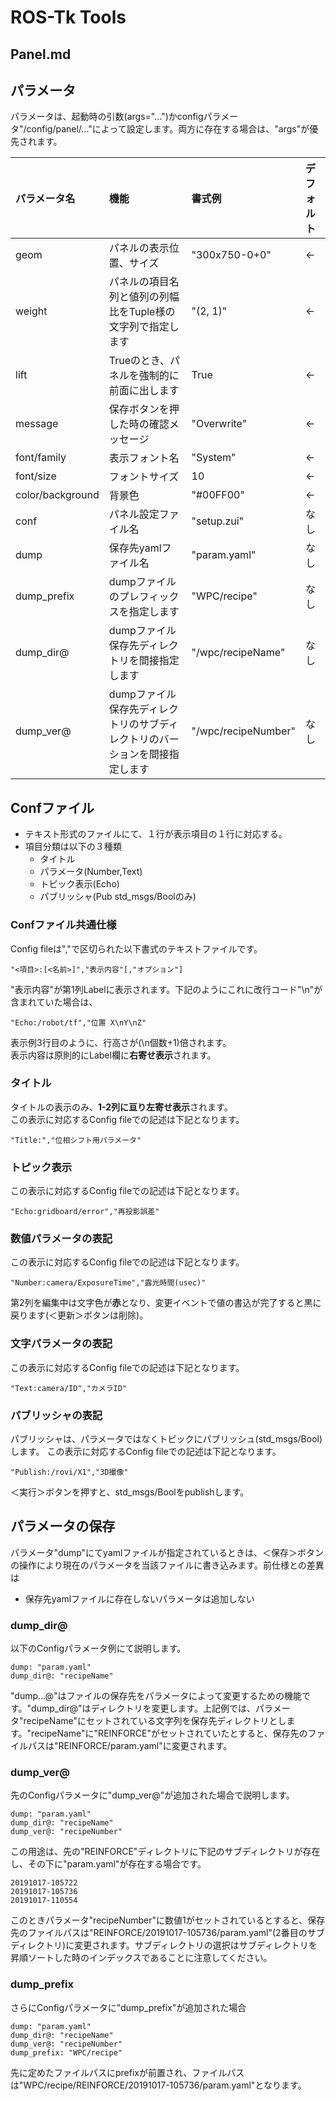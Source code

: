 # ROS-Tk Tools

## Panel.md  

## パラメータ  
パラメータは、起動時の引数(args="...")かconfigパラメータ"/config/panel/..."によって設定します。両方に存在する場合は、"args"が優先されます。

|パラメータ名|機能|書式例|デフォルト|
|:----|:----|:----|:----|
|geom|パネルの表示位置、サイズ|"300x750-0+0"|←|
|weight|パネルの項目名列と値列の列幅比をTuple様の文字列で指定します|"(2, 1)"|←|
|lift|Trueのとき、パネルを強制的に前面に出します|True|←|
|message|保存ボタンを押した時の確認メッセージ|"Overwrite"|←|
|font/family|表示フォント名|"System"|←|
|font/size|フォントサイズ|10|←|
|color/background|背景色|"#00FF00"|←|
|conf|パネル設定ファイル名|"setup.zui"|なし|
|dump|保存先yamlファイル名|"param.yaml"|なし|
|dump_prefix|dumpファイルのプレフィックスを指定します|"WPC/recipe"|なし|
|dump_dir@|dumpファイル保存先ディレクトリを間接指定します|"/wpc/recipeName"|なし|
|dump_ver@|dumpファイル保存先ディレクトリのサブディレクトリのバーションを間接指定します|"/wpc/recipeNumber"|なし|

## Confファイル  
- テキスト形式のファイルにて、１行が表示項目の１行に対応する。
- 項目分類は以下の３種類
  - タイトル
  - パラメータ(Number,Text)
  - トピック表示(Echo)
  - パブリッシャ(Pub std_msgs/Boolのみ)
  
### Confファイル共通仕様  
Config fileは","で区切られた以下書式のテキストファイルです。
~~~
"<項目>:[<名前>]","表示内容"[,"オプション"]
~~~
"表示内容"が第1列Labelに表示されます。下記のようにこれに改行コード"\n"が含まれていた場合は、
~~~
"Echo:/robot/tf","位置 X\nY\nZ"
~~~
表示例3行目のように、行高さが(\n個数+1)倍されます。  
表示内容は原則的にLabel欄に**右寄せ表示**されます。

### タイトル  
タイトルの表示のみ、**1-2列に亘り左寄せ表示**されます。  
この表示に対応するConfig fileでの記述は下記となります。
~~~
"Title:","位相シフト用パラメータ"
~~~
### トピック表示    
この表示に対応するConfig fileでの記述は下記となります。
~~~
"Echo:gridboard/error","再投影誤差"
~~~

### 数値パラメータの表記  
この表示に対応するConfig fileでの記述は下記となります。
~~~
"Number:camera/ExposureTime","露光時間(usec)"
~~~

第2列を編集中は文字色が**赤**となり、変更イベントで値の書込が完了すると黒に戻ります(＜更新＞ボタンは削除)。


### 文字パラメータの表記  
この表示に対応するConfig fileでの記述は下記となります。
~~~
"Text:camera/ID","カメラID"
~~~

### パブリッシャの表記  
パブリッシャは、パラメータではなくトピックにパブリッシュ(std_msgs/Bool)します。
この表示に対応するConfig fileでの記述は下記となります。
~~~
"Publish:/rovi/X1","3D撮像"
~~~
＜実行＞ボタンを押すと、std_msgs/Boolをpublishします。  


## パラメータの保存  
パラメータ"dump"にてyamlファイルが指定されているときは、＜保存＞ボタンの操作により現在のパラメータを当該ファイルに書き込みます。前仕様との差異は
- 保存先yamlファイルに存在しないパラメータは追加しない

### dump_dir@  
以下のConfigパラメータ例にて説明します。
~~~
dump: "param.yaml"
dump_dir@: "recipeName"
~~~
"dump...@"はファイルの保存先をパラメータによって変更するための機能です。"dump_dir@"はディレクトリを変更します。上記例では、パラメータ"recipeName"にセットされている文字列を保存先ディレクトリとします。"recipeName"に"REINFORCE"がセットされていたとすると、保存先のファイルパスは"REINFORCE/param.yaml"に変更されます。

### dump_ver@  
先のConfigパラメータに"dump_ver@"が追加された場合で説明します。
~~~
dump: "param.yaml"
dump_dir@: "recipeName"
dump_ver@: "recipeNumber"
~~~
この用途は、先の"REINFORCE"ディレクトリに下記のサブディレクトリが存在し、その下に"param.yaml"が存在する場合です。
~~~
20191017-105722
20191017-105736
20191017-110554
~~~
このときパラメータ"recipeNumber"に数値1がセットされているとすると、保存先のファイルパスは"REINFORCE/20191017-105736/param.yaml"(2番目のサブディレクトリ)に変更されます。サブディレクトリの選択はサブディレクトリを昇順ソートした時のインデックスであることに注意してください。

### dump_prefix  
さらにConfigパラメータに"dump_prefix"が追加された場合
~~~
dump: "param.yaml"
dump_dir@: "recipeName"
dump_ver@: "recipeNumber"
dump_prefix: "WPC/recipe"
~~~
先に定めたファイルパスにprefixが前置され、ファイルパスは"WPC/recipe/REINFORCE/20191017-105736/param.yaml"となります。
